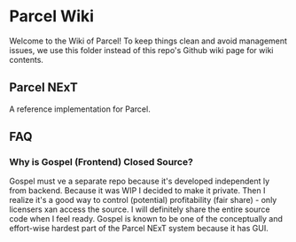 # Parcel Wiki

<!-- This is user-oriented wiki focusing on API documentation and Parcel usage, for developer-oriented wiki, see Azure DevOps. -->

Welcome to the Wiki of Parcel! To keep things clean and avoid management issues, we use this folder instead of this repo's Github wiki page for wiki contents.

## Parcel NExT

A reference implementation for Parcel.

## FAQ

### Why is Gospel (Frontend) Closed Source?

Gospel must ve a separate repo because it's developed independent ly from backend. Because it was WIP I decided to make it private. Then I realize it's a good way to control (potential) profitability (fair share) - only licensers xan access the source. I will definitely share the entire source code when I feel ready. Gospel is known to be one of the conceptually and effort-wise hardest part of the Parcel NExT system because it has GUI.